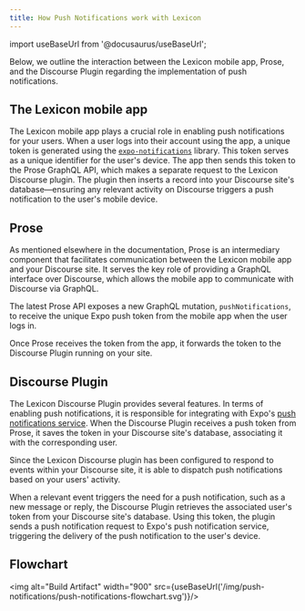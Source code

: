 ```yaml
---
title: How Push Notifications work with Lexicon
---
```


import useBaseUrl from '@docusaurus/useBaseUrl';

Below, we outline the interaction between the Lexicon mobile app, Prose, and the Discourse Plugin regarding the implementation of push notifications.

## The Lexicon mobile app

The Lexicon mobile app plays a crucial role in enabling push notifications for your users. When a user logs into their account using the app, a unique token is generated using the [`expo-notifications`](https://docs.expo.dev/versions/latest/sdk/notifications/) library. This token serves as a unique identifier for the user's device. The app then sends this token to the Prose GraphQL API, which makes a separate request to the Lexicon Discourse plugin. The plugin then inserts a record into your Discourse site's database—ensuring any relevant activity on Discourse triggers a push notification to the user's mobile device.

## Prose

As mentioned elsewhere in the documentation, Prose is an intermediary component that facilitates communication between the Lexicon mobile app and your Discourse site. It serves the key role of providing a GraphQL interface over Discourse, which allows the mobile app to communicate with Discourse via GraphQL.

The latest Prose API exposes a new GraphQL mutation, `pushNotifications`, to receive the unique Expo push token from the mobile app when the user logs in.

Once Prose receives the token from the app, it forwards the token to the Discourse Plugin running on your site.

## Discourse Plugin

The Lexicon Discourse Plugin provides several features. In terms of enabling push notifications, it is responsible for integrating with Expo's [push notifications service](https://docs.expo.dev/push-notifications/overview/). When the Discourse Plugin receives a push token from Prose, it saves the token in your Discourse site's database, associating it with the corresponding user.

Since the Lexicon Discourse plugin has been configured to respond to events within your Discourse site, it is able to dispatch push notifications based on your users' activity.

When a relevant event triggers the need for a push notification, such as a new message or reply, the Discourse Plugin retrieves the associated user's token from your Discourse site's database. Using this token, the plugin sends a push notification request to Expo's push notification service, triggering the delivery of the push notification to the user's device.

## Flowchart

<img alt="Build Artifact" width="900" src={useBaseUrl('/img/push-notifications/push-notifications-flowchart.svg')}/>
